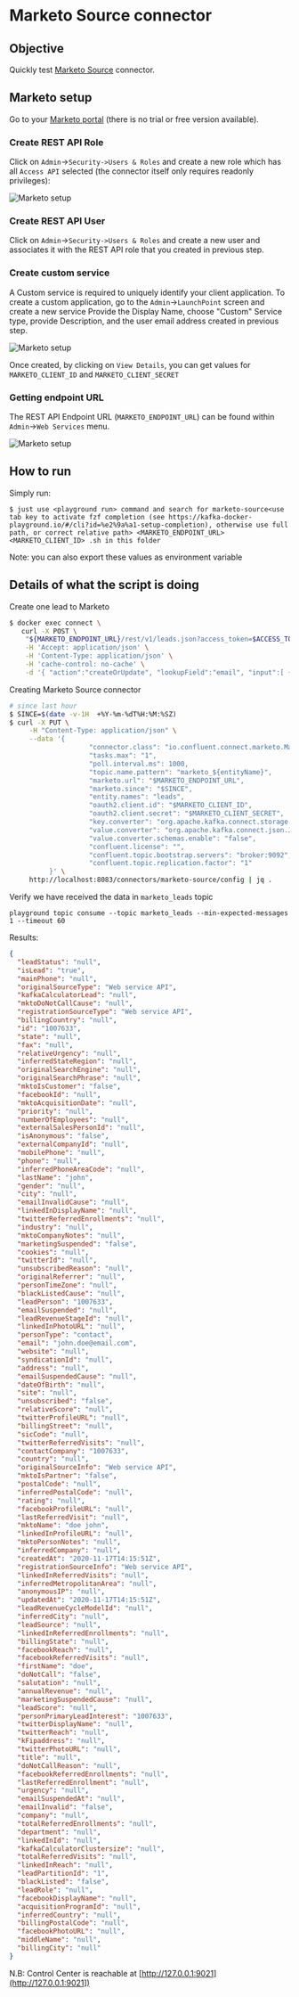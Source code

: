 # Marketo Source connector



## Objective

Quickly test [Marketo Source](https://docs.confluent.io/current/connect/kafka-connect-marketo/index.html#marketo-source-connector-for-cp) connector.


## Marketo setup

Go to your [Marketo portal](https://engage-ab.marketo.com) (there is no trial or free version available).

### Create REST API Role

Click on `Admin`->`Security->Users & Roles` and create a new role which has all `Access API` selected (the connector itself only requires readonly privileges):

![Marketo setup](Screenshot1.png)

### Create REST API User

Click on `Admin`->`Security->Users & Roles` and create a new user and associates it with the REST API role that you created in previous step.

### Create custom service

A Custom service is required to uniquely identify your client application. To create a custom application, go to the `Admin`->`LaunchPoint` screen and create a new service
Provide the Display Name, choose "Custom" Service type, provide Description, and the user email address created in previous step.


![Marketo setup](Screenshot2.png)

Once created, by clicking on `View Details`, you can get values for `MARKETO_CLIENT_ID` and `MARKETO_CLIENT_SECRET`

### Getting endpoint URL

The REST API Endpoint URL (`MARKETO_ENDPOINT_URL`) can be found within `Admin`->`Web Services` menu.

![Marketo setup](Screenshot3.png)

## How to run

Simply run:

```
$ just use <playground run> command and search for marketo-source<use tab key to activate fzf completion (see https://kafka-docker-playground.io/#/cli?id=%e2%9a%a1-setup-completion), otherwise use full path, or correct relative path> <MARKETO_ENDPOINT_URL> <MARKETO_CLIENT_ID> .sh in this folder
```

Note: you can also export these values as environment variable

## Details of what the script is doing

Create one lead to Marketo

```bash
$ docker exec connect \
   curl -X POST \
    "${MARKETO_ENDPOINT_URL}/rest/v1/leads.json?access_token=$ACCESS_TOKEN" \
    -H 'Accept: application/json' \
    -H 'Content-Type: application/json' \
    -H 'cache-control: no-cache' \
    -d '{ "action":"createOrUpdate", "lookupField":"email", "input":[ { "lastName":"john", "firstName":"doe", "middleName":null, "email":"john.doe@email.com" } ]}'
```

Creating Marketo Source connector

```bash
# since last hour
$ SINCE=$(date -v-1H  +%Y-%m-%dT%H:%M:%SZ)
$ curl -X PUT \
     -H "Content-Type: application/json" \
     --data '{
                    "connector.class": "io.confluent.connect.marketo.MarketoSourceConnector",
                    "tasks.max": "1",
                    "poll.interval.ms": 1000,
                    "topic.name.pattern": "marketo_${entityName}",
                    "marketo.url": "$MARKETO_ENDPOINT_URL",
                    "marketo.since": "$SINCE",
                    "entity.names": "leads",
                    "oauth2.client.id": "$MARKETO_CLIENT_ID",
                    "oauth2.client.secret": "$MARKETO_CLIENT_SECRET",
                    "key.converter": "org.apache.kafka.connect.storage.StringConverter",
                    "value.converter": "org.apache.kafka.connect.json.JsonConverter",
                    "value.converter.schemas.enable": "false",
                    "confluent.license": "",
                    "confluent.topic.bootstrap.servers": "broker:9092",
                    "confluent.topic.replication.factor": "1"
          }' \
     http://localhost:8083/connectors/marketo-source/config | jq .
```

Verify we have received the data in `marketo_leads` topic

```
playground topic consume --topic marketo_leads --min-expected-messages 1 --timeout 60
```

Results:

```json
{
  "leadStatus": "null",
  "isLead": "true",
  "mainPhone": "null",
  "originalSourceType": "Web service API",
  "kafkaCalculatorLead": "null",
  "mktoDoNotCallCause": "null",
  "registrationSourceType": "Web service API",
  "billingCountry": "null",
  "id": "1007633",
  "state": "null",
  "fax": "null",
  "relativeUrgency": "null",
  "inferredStateRegion": "null",
  "originalSearchEngine": "null",
  "originalSearchPhrase": "null",
  "mktoIsCustomer": "false",
  "facebookId": "null",
  "mktoAcquisitionDate": "null",
  "priority": "null",
  "numberOfEmployees": "null",
  "externalSalesPersonId": "null",
  "isAnonymous": "false",
  "externalCompanyId": "null",
  "mobilePhone": "null",
  "phone": "null",
  "inferredPhoneAreaCode": "null",
  "lastName": "john",
  "gender": "null",
  "city": "null",
  "emailInvalidCause": "null",
  "linkedInDisplayName": "null",
  "twitterReferredEnrollments": "null",
  "industry": "null",
  "mktoCompanyNotes": "null",
  "marketingSuspended": "false",
  "cookies": "null",
  "twitterId": "null",
  "unsubscribedReason": "null",
  "originalReferrer": "null",
  "personTimeZone": "null",
  "blackListedCause": "null",
  "leadPerson": "1007633",
  "emailSuspended": "null",
  "leadRevenueStageId": "null",
  "linkedInPhotoURL": "null",
  "personType": "contact",
  "email": "john.doe@email.com",
  "website": "null",
  "syndicationId": "null",
  "address": "null",
  "emailSuspendedCause": "null",
  "dateOfBirth": "null",
  "site": "null",
  "unsubscribed": "false",
  "relativeScore": "null",
  "twitterProfileURL": "null",
  "billingStreet": "null",
  "sicCode": "null",
  "twitterReferredVisits": "null",
  "contactCompany": "1007633",
  "country": "null",
  "originalSourceInfo": "Web service API",
  "mktoIsPartner": "false",
  "postalCode": "null",
  "inferredPostalCode": "null",
  "rating": "null",
  "facebookProfileURL": "null",
  "lastReferredVisit": "null",
  "mktoName": "doe john",
  "linkedInProfileURL": "null",
  "mktoPersonNotes": "null",
  "inferredCompany": "null",
  "createdAt": "2020-11-17T14:15:51Z",
  "registrationSourceInfo": "Web service API",
  "linkedInReferredVisits": "null",
  "inferredMetropolitanArea": "null",
  "anonymousIP": "null",
  "updatedAt": "2020-11-17T14:15:51Z",
  "leadRevenueCycleModelId": "null",
  "inferredCity": "null",
  "leadSource": "null",
  "linkedInReferredEnrollments": "null",
  "billingState": "null",
  "facebookReach": "null",
  "facebookReferredVisits": "null",
  "firstName": "doe",
  "doNotCall": "false",
  "salutation": "null",
  "annualRevenue": "null",
  "marketingSuspendedCause": "null",
  "leadScore": "null",
  "personPrimaryLeadInterest": "1007633",
  "twitterDisplayName": "null",
  "twitterReach": "null",
  "kFipaddress": "null",
  "twitterPhotoURL": "null",
  "title": "null",
  "doNotCallReason": "null",
  "facebookReferredEnrollments": "null",
  "lastReferredEnrollment": "null",
  "urgency": "null",
  "emailSuspendedAt": "null",
  "emailInvalid": "false",
  "company": "null",
  "totalReferredEnrollments": "null",
  "department": "null",
  "linkedInId": "null",
  "kafkaCalculatorClustersize": "null",
  "totalReferredVisits": "null",
  "linkedInReach": "null",
  "leadPartitionId": "1",
  "blackListed": "false",
  "leadRole": "null",
  "facebookDisplayName": "null",
  "acquisitionProgramId": "null",
  "inferredCountry": "null",
  "billingPostalCode": "null",
  "facebookPhotoURL": "null",
  "middleName": "null",
  "billingCity": "null"
}
```

N.B: Control Center is reachable at [http://127.0.0.1:9021](http://127.0.0.1:9021])
